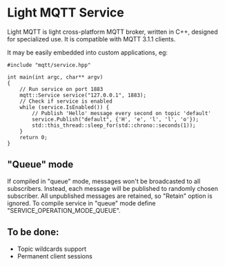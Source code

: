 # Light MQTT Service

Light MQTT is light cross-platform MQTT broker, written in C++, designed for specialized use. It is compatible with MQTT 3.1.1 clients.

It may be easily embedded into custom applications, eg:
```
#include "mqtt/service.hpp"

int main(int argc, char** argv)
{
    // Run service on port 1883
    mqtt::Service service("127.0.0.1", 1883);
    // Check if service is enabled
    while (service.IsEnabled()) {
        // Publish 'Hello' message every second on topic 'default'
        service.Publish("default", {'H', 'e', 'l', 'l', 'o'});
        std::this_thread::sleep_for(std::chrono::seconds(1));
    }
    return 0;
}
```

## "Queue" mode
If compiled in "queue" mode, messages won't be broadcasted to all subscribers. Instead, each message will be published to randomly chosen subscriber. All unpublished messages are retained, so "Retain" option is ignored.
To compile service in "queue" mode define "SERVICE_OPERATION_MODE_QUEUE".

## To be done:
* Topic wildcards support
* Permanent client sessions
